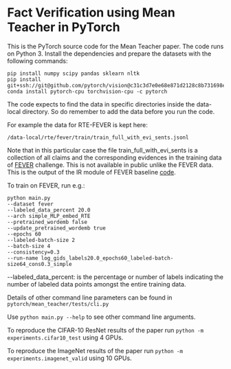 # Fact Verification using Mean Teacher in PyTorch

This is the PyTorch source code for the Mean Teacher paper. The code runs on Python 3. Install the dependencies and prepare the datasets with the following commands:

```
pip install numpy scipy pandas sklearn nltk
pip install git+ssh://git@github.com/pytorch/vision@c31c3d7e0e68e871d2128c8b731698ed3b11b119
conda install pytorch-cpu torchvision-cpu -c pytorch

```

The code expects to find the data in specific directories inside the data-local directory. So do remember to 
 add the data before you run the code.
 
 For example the data for RTE-FEVER is kept here:

```
/data-local/rte/fever/train/train_full_with_evi_sents.jsonl
```
Note that in this particular case the file train_full_with_evi_sents is a collection of all claims and the corresponding
 evidences in the training data of [FEVER](http://fever.ai/) challenge. This is not available in public unlike the FEVER data. 
 This is the output of the IR module of FEVER baseline [code](http://fever.ai/task.html).

To train on FEVER, run e.g.:


``` 
python main.py 
--dataset fever
--labeled_data_percent 20.0 
--arch simple_MLP_embed_RTE 
--pretrained_wordemb false
--update_pretrained_wordemb true
--epochs 60 
--labeled-batch-size 2
--batch-size 4
--consistency=0.3 
--run-name log_gids_labels20.0_epochs60_labeled-batch-size64_cons0.3_simple

```

--labeled_data_percent: is the percentage or number of labels indicating the number of labeled data points amongst the entire training data.

Details of other command line parameters can be found in `pytorch/mean_teacher/tests/cli.py`

Use `python main.py --help` to see other command line arguments.

To reproduce the CIFAR-10 ResNet results of the paper run `python -m experiments.cifar10_test` using 4 GPUs.

To reproduce the ImageNet results of the paper run `python -m experiments.imagenet_valid` using 10 GPUs.
